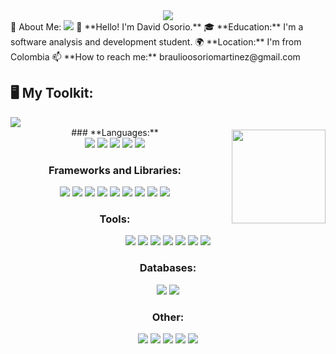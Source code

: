 
<div align="center">
  <img src="https://readme-typing-svg.herokuapp.com/?font=Baloo2+Code&size=22&duration=3000&pause=1000&color=EBDEF0&center=true&vCenter=true&width=440&lines=I+don't+sleep+for+the+code;Universal+code+for+everyone" />
</div>
💫 About Me:
  <img src="https://user-images.githubusercontent.com/73097560/115834477-dbab4500-a447-11eb-908a-139a6edaec5c.gif">
👋 **Hello! I'm David Osorio.**  
🎓 **Education:** I'm a software analysis and development student.  
🌍 **Location:** I'm from Colombia  
📫 **How to reach me:** braulioosoriomartinez@gmail.com  

## 🖥️ My Toolkit:
<img src="https://user-images.githubusercontent.com/73097560/115834477-dbab4500-a447-11eb-908a-139a6edaec5c.gif">
<img align="right" style="margin-top: 20px; margin-left: 20px;" height="150" src="https://media.tenor.com/0c728qn5y6cAAAAi/gengar-pokemon.gif"/>
<div align="center">
  ### **Languages:**
  <div>
    <img src="https://skillicons.dev/icons?i=py"/>
    <img src="https://skillicons.dev/icons?i=php"/>
    <img src="https://skillicons.dev/icons?i=js"/>
    <img src="https://skillicons.dev/icons?i=java"/>
    <img src="https://skillicons.dev/icons?i=cs"/>
  </div>
  
  ### **Frameworks and Libraries:**
  <div>
    <img src="https://skillicons.dev/icons?i=react"/>
    <img src="https://skillicons.dev/icons?i=laravel"/>
    <img src="https://skillicons.dev/icons?i=fastapi"/>
    <img src="https://skillicons.dev/icons?i=spring"/>
    <img src="https://skillicons.dev/icons?i=bootstrap"/>
    <img src="https://skillicons.dev/icons?i=express"/>
    <img src="https://skillicons.dev/icons?i=nodejs"/>
    <img src="https://skillicons.dev/icons?i=dotnet"/>
    <img src="https://skillicons.dev/icons?i=npm"/>
  </div>
  
  ### **Tools:**
  <div>
    <img src="https://skillicons.dev/icons?i=visualstudio"/>
    <img src="https://skillicons.dev/icons?i=vscode"/>
    <img src="https://skillicons.dev/icons?i=github"/>
    <img src="https://skillicons.dev/icons?i=git"/>
    <img src="https://skillicons.dev/icons?i=androidstudio"/>
    <img src="https://skillicons.dev/icons?i=anaconda"/>
    <img src="https://skillicons.dev/icons?i=supabase"/>
  </div>
  
  ### **Databases:**
  <div>
    <img src="https://skillicons.dev/icons?i=mysql"/>
    <img src="https://skillicons.dev/icons?i=mongodb"/>
  </div>
  
  ### **Other:**
  <div>
    <img src="https://skillicons.dev/icons?i=discord"/>
    <img src="https://skillicons.dev/icons?i=figma"/>
    <img src="https://skillicons.dev/icons?i=notion"/>
    <img src="https://skillicons.dev/icons?i=html"/>
    <img src="https://skillicons.dev/icons?i=css"/>
  </div>

</div>




